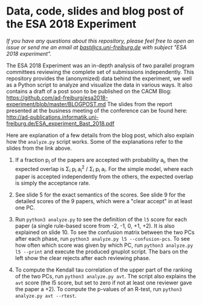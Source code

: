 # Data, code, slides and blog post of the ESA 2018 Experiment

*If you have any questions about this repository, please feel free to open an issue or send me an email at bast@cs.uni-freiburg.de with subject "ESA 2018 experiment".*

The ESA 2018 Experiment was an in-depth analysis of two parallel program committees reviewing the complete set of submissions independently.
This repository provides the (anonymized) data behind the experiment, we well as a Python script to analyze and visualize the data in various ways.
It also contains a draft of a post soon to be published on the CACM Blog: https://github.com/ad-freiburg/esa2018-experiment/blob/master/BLOGPOST.md
The slides from the report presented at the business meeting of the conference
can be found here: http://ad-publications.informatik.uni-freiburg.de/ESA_experiment_Bast_2018.pdf

Here are explanation of a few details from the blog post, which also explain how the `analyze.py` script works.
Some of the explanations refer to the slides from the link above.

1. If a fraction p<sub>i</sub> of the papers are accepted with probability a<sub>i</sub>, then the expected overlap is Σ<sub>i</sub> p<sub>i</sub> a<sub>i</sub><sup>2</sup> / Σ<sub>i</sub> p<sub>i</sub> a<sub>i</sub>. For the simple model, where each paper is accepted independently from the others, the expected overlap is simply the acceptance rate.

2. See slide 5 for the exact semantics of the scores. See slide 9 for the detailed scores of the 9 papers, which were a "clear accept" in at least one PC.

3. Run `python3 analyze.py` to see the definition of the `l5` score for each paper (a single rule-based score from -2, -1, 0, +1, +2). It is also explained on slide 10. To see the confusion matrix between the two PCs after each phase, run `python3 analyze.py l5 --confusion-pcs`. To see how often which score was given by which PC, run `python3 analyze.py l5 --print` and execute the produced gnuplot script. The bars on the left show the clear rejects after each reviewing phase.

4. To compute the Kendall tau correlation of the upper part of the ranking of the two PCs, run `python3 analyze.py avt`. The script also explains the `avt` score (the l5 score, but set to zero if not at least one reviewer gave the paper a +2). To compute the p-values of an R-test, run `python3 analyze.py avt --rtest`.

